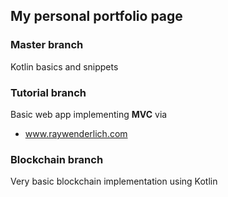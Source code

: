 ## My personal portfolio page 

### Master branch
Kotlin basics and snippets

### Tutorial branch
Basic web app implementing **MVC** via 
- www.raywenderlich.com

### Blockchain branch
Very basic blockchain implementation using Kotlin
